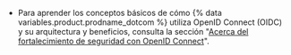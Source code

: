- Para aprender los conceptos básicos de cómo {% data variables.product.prodname_dotcom %} utiliza OpenID Connect (OIDC) y su arquitectura y beneficios, consulta la sección "[Acerca del fortalecimiento de seguridad con OpenID Connect](/actions/deployment/security-hardening-your-deployments/about-security-hardening-with-openid-connect)".
